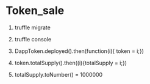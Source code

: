 # Token_sale

1. truffle migrate
2. truffle console

3. DappToken.deployed().then(function(i){ token = i;}) 

4. token.totalSupply().then((i){totalSupply = i;})

5. totalSupply.toNumber() = 1000000